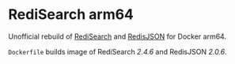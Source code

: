 # RediSearch arm64
Unofficial rebuild of [RediSearch](https://github.com/RediSearch/RediSearch) and [RedisJSON](https://github.com/RedisJSON/RedisJSON) for Docker arm64.

`Dockerfile` builds image of RediSearch *2.4.6* and RedisJSON *2.0.6*.

